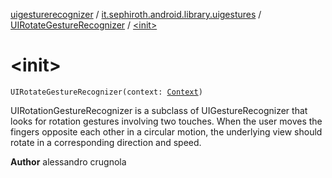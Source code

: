 [uigesturerecognizer](../../index.md) / [it.sephiroth.android.library.uigestures](../index.md) / [UIRotateGestureRecognizer](index.md) / [&lt;init&gt;](./-init-.md)

# &lt;init&gt;

`UIRotateGestureRecognizer(context: `[`Context`](https://developer.android.com/reference/android/content/Context.html)`)`

UIRotationGestureRecognizer is a subclass of UIGestureRecognizer that looks for rotation gestures involving two
touches. When the user moves the fingers opposite each other in a circular motion, the underlying view should rotate in a
corresponding direction and speed.

**Author**
alessandro crugnola

